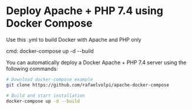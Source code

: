 # Deploy Apache + PHP 7.4 using Docker Compose

Use this .yml to build Docker with Apache and PHP only

cmd: docker-compose up -d --build

You can automatically deploy a Docker Apache + PHP 7.4 server using the following commands:

``` bash
# Download docker-compose example
git clone https://github.com/rafaelvolpi/apache-docker-compose

# Build and start installation
docker-compose up -d --build
```
